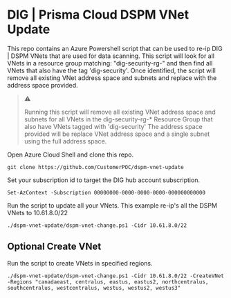 # DIG | Prisma Cloud DSPM VNet Update

This repo contains an Azure Powershell script that can be used to re-ip DIG | DSPM VNets that are used for data scanning.  This script will look for all VNets in a resource group matching: "dig-security-rg-" and then find all VNets that also have the tag 'dig-security'. Once identified, the script will remove all existing VNet address space and subnets and replace with the address space provided.


> :warning:
>
> Running this script will remove all existing VNet address space and subnets for all VNets in the dig-security-rg-* Resource Group that also have VNets tagged with 'dig-security'
> The address space provided will be replace VNet address space and a single subnet using the full address space.

Open Azure Cloud Shell and clone this repo.

```shell
git clone https://github.com/CustomerPOC/dspm-vnet-update
```

Set your subscription id to target the DIG hub account subscription.

```shell
Set-AzContext -Subscription 00000000-0000-0000-0000-000000000000
```

Run the script to update all your VNets. This example re-ip's all the DSPM VNets to 10.61.8.0/22

```shell
./dspm-vnet-update/dspm-vnet-change.ps1 -Cidr 10.61.8.0/22
```

## Optional Create VNet

Run the script to create VNets in specified regions.

```shell
./dspm-vnet-update/dspm-vnet-change.ps1 -Cidr 10.61.8.0/22 -CreateVNet -Regions "canadaeast, centralus, eastus, eastus2, northcentralus, southcentralus, westcentralus, westus, westus2, westus3"
```
